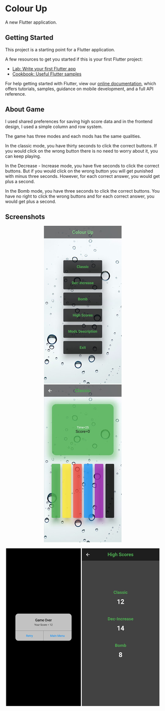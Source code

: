 # Colour Up

A new Flutter application.

## Getting Started

This project is a starting point for a Flutter application.

A few resources to get you started if this is your first Flutter project:

- [Lab: Write your first Flutter app](https://flutter.dev/docs/get-started/codelab)
- [Cookbook: Useful Flutter samples](https://flutter.dev/docs/cookbook)

For help getting started with Flutter, view our
[online documentation](https://flutter.dev/docs), which offers tutorials,
samples, guidance on mobile development, and a full API reference.

## About Game

I used shared preferences for saving high score data and in the frontend design, I used a simple column and row system. 

The game has three modes and each mods has the same qualities.

In the classic mode, you have thirty seconds to click the correct buttons. If you would click on the wrong button there is no need to worry about it, you can keep playing.

In the Decrease - Increase mode, you have five seconds to click the correct buttons. But if you would click on the wrong button you will get punished with minus three seconds. However, for each correct answer, you would get plus a second.

In the Bomb mode, you have three seconds to click the correct buttons. You have no right to click the wrong buttons and for each correct answer, you would get plus a second.

## Screenshots

<div style="text-align:center"><img src="https://github.com/MortuusestChe/Colour-Up-Game/blob/main/Colour%20Up/assets/screenshots/1.jpg" />
<img src="https://github.com/MortuusestChe/Colour-Up-Game/blob/main/Colour%20Up/assets/screenshots/2.jpg" />
</div>
<br />

<div style="text-align:center"><img src="https://github.com/MortuusestChe/Colour-Up-Game/blob/main/Colour%20Up/assets/screenshots/3.jpg" />
<img src="https://github.com/MortuusestChe/Colour-Up-Game/blob/main/Colour%20Up/assets/screenshots/4.jpg" />
</div>


